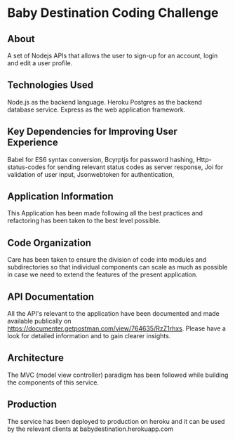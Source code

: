 # Baby Destination Coding Challenge

## About

A set of Nodejs APIs that allows the user to sign-up for an account, login and edit a user profile.

## Technologies Used

Node.js as the backend language.
Heroku Postgres as the backend database service.
Express as the web application framework.

## Key Dependencies for Improving User Experience
Babel for ES6 syntax conversion, Bcyrptjs for password hashing, Http-status-codes for sending relevant status codes as server response, Joi for validation of user input, Jsonwebtoken for authentication,

## Application Information

This Application has been made following all the best practices and refactoring has been taken to the best level possible.

## Code Organization

Care has been taken to ensure the division of code into modules and subdirectories so that individual components can scale as much as possible in case we need to extend the features of the present application.

## API Documentation

All the API's relevant to the application have been documented and made available publically on https://documenter.getpostman.com/view/764635/RzZ1rhxs. Please have a look for detailed information and to gain clearer insights.

## Architecture

The MVC (model view controller) paradigm has been followed while building the components of this service.

## Production

The service has been deployed to production on heroku and it can be used by the relevant clients at babydestination.herokuapp.com 
